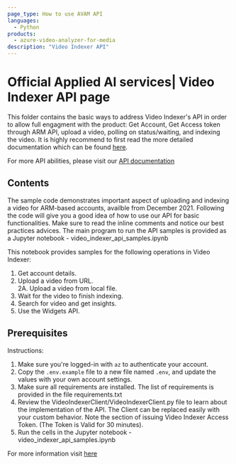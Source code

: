 ```yaml
---
page_type: How to use AVAM API
languages:
  - Python
products:
  - azure-video-analyzer-for-media
description: "Video Indexer API"
---
```


# Official Applied AI services| Video Indexer API page

<!--
Guidelines on README format: https://review.docs.microsoft.com/help/onboard/admin/samples/concepts/readme-template?branch=master

Guidance on onboarding samples to docs.microsoft.com/samples: https://review.docs.microsoft.com/help/onboard/admin/samples/process/onboarding?branch=master

Taxonomies for products and languages: https://review.docs.microsoft.com/new-hope/information-architecture/metadata/taxonomies?branch=master
-->

This folder contains the basic ways to address Video Indexer's API in order to allow full engagment with the product: Get Account, Get Access token through ARM API, upload a video, polling on status/waiting, and indexing the video.
It is highly recommend to first read the more detailed documentation which can be found [here](https://aka.ms/avam-arm-docs).

For more API abilities, please visit our [API documentation](https://api-portal.videoindexer.ai/)

## Contents

The sample code demonstrates important aspect of uploading and indexing a video for ARM-based accounts, availble from December 2021.
Following the code will give you a good idea of how to use our API for basic functionalities.
Make sure to read the inline comments and notice our best practices advices.
The main program to run the API samples is provided as a Jupyter notebook - video_indexer_api_samples.ipynb

This notebook provides samples for the following operations in Video Indexer:

1. Get account details.   
2. Upload a video from URL.   
2A. Upload a video from local file.   
3. Wait for the video to finish indexing.   
4. Search for video and get insights.
5. Use the Widgets API.   

## Prerequisites

Instructions:

1. Make sure you're logged-in with `az` to authenticate your account.   
2. Copy the `.env.example` file to a new file named `.env`, and update the values with your own account settings.
3. Make sure all requirements are installed. The list of requirements is provided in the file requirements.txt
4. Review the VideoIndexerClient/VideoIndexerClient.py file to learn about the implementation of the API. The Client can be replaced easily with your custom behavior.  Note the section of issuing Video Indexer Access Token.
(The Token is Valid for 30 minutes).
5. Run the cells in the Jupyter notebook - video_indexer_api_samples.ipynb

For more information visit [here](https://docs.microsoft.com/en-us/azure/media-services/video-indexer/video-indexer-use-apis)

<!--
Outline the required components and tools that a user might need to have on their machine in order to run the sample. This can be anything from frameworks, SDKs, OS versions or IDE releases.
-->
